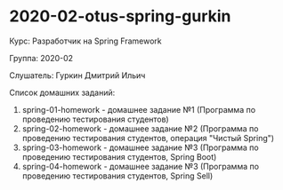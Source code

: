 # 2020-02-otus-spring-gurkin

Курс: Разработчик на Spring Framework

Группа: 2020-02

Слушатель: Гуркин Дмитрий Ильич

Список домашних заданий:
1. spring-01-homework - домашнее задание №1 (Программа по проведению тестирования студентов)
2. spring-02-homework - домашнее задание №2 (Программа по проведению тестирования студентов, операция "Чистый Spring")
3. spring-03-homework - домашнее задание №3 (Программа по проведению тестирования студентов, Spring Boot)
4. spring-04-homework - домашнее задание №3 (Программа по проведению тестирования студентов, Spring Sell)
